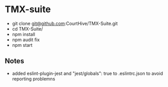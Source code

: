 # TMX-suite

- git clone git@github.com:CourtHive/TMX-Suite.git
- cd TMX-Suite/
- npm install
- npm audit fix
- npm start

## Notes

- added eslint-plugin-jest and "jest/globals": true to .eslintrc.json to avoid reporting problemns
